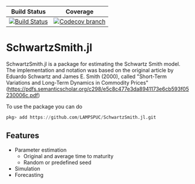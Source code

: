 | **Build Status** | **Coverage** |
|:-----------------:|:-----------------:|
| [![Build Status][build-img]][build-url] | [![Codecov branch][codecov-img]][codecov-url] |

# SchwartzSmith.jl
SchwartzSmith.jl is a package for estimating the Schwartz Smith model.\
The implementation and notation was based on the original article by Eduardo Schwartz and James E. Smith (2000), called "Short-Term Variations and Long-Term Dynamics in Commodity Prices" (https://pdfs.semanticscholar.org/c298/e5c8c477e3da8941173e6cb593f05230006c.pdf)

To use the package you can do 
```julia
pkg> add https://github.com/LAMPSPUC/SchwartzSmith.jl.git
```

## Features

* Parameter estimation
    * Original and average time to maturity
    * Random or predefined seed
* Simulation
* Forecasting


[build-img]: https://travis-ci.org/LAMPSPUC/SchwartzSmith.jl.svg?branch=master
[build-url]: https://travis-ci.org/LAMPSPUC/SchwartzSmith.jl

[codecov-img]: https://codecov.io/gh/LAMPSPUC/SchwartzSmith.jl/coverage.svg?branch=master
[codecov-url]: https://codecov.io/gh/LAMPSPUC/SchwartzSmith.jl?branch=master